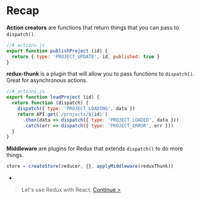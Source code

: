 # Recap

**Action creators** are functions that return things that you can pass to `dispatch()`.

```js
//# actions.js
export function publishProject (id) {
  return { type: 'PROJECT_UPDATE', id, published: true }
}
```

**redux-thunk** is a plugin that will allow you to pass functions to `dispatch()`. Great for asynchronous actions.

```js
//# actions.js
export function loadProject (id) {
  return function (dispatch) {
    dispatch({ type: 'PROJECT_LOADING', data })
    return API.get(`/projects/${id}`)
      .then(data => dispatch({ type: 'PROJECT_LOADED', data }))
      .catch(err => dispatch({ type: 'PROJECT_ERROR', err }))
  }
}
```

**Middleware** are plugins for Redux that extends `dispatch()` to do more things.

```js
store = createStore(reducer, {}, applyMiddleware(reduxThunk))
```

-

> Let's use Redux with React. [Continue >](../react/react-redux.md)
